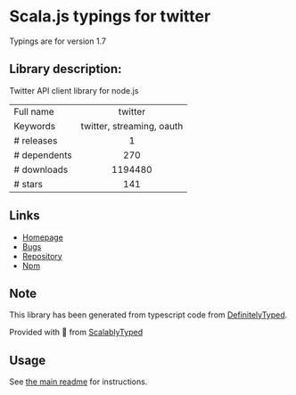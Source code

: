
# Scala.js typings for twitter

Typings are for version 1.7

## Library description:
Twitter API client library for node.js

|                    |                 |
| ------------------ | :-------------: |
| Full name          | twitter |
| Keywords           | twitter, streaming, oauth |
| # releases         | 1 |
| # dependents       | 270 |
| # downloads        | 1194480 |
| # stars            | 141 |

## Links
- [Homepage](https://github.com/desmondmorris/node-twitter)
- [Bugs](https://github.com/desmondmorris/node-twitter/issues)
- [Repository](https://github.com/desmondmorris/node-twitter)
- [Npm](https://www.npmjs.com/package/twitter)
    


## Note
This library has been generated from typescript code from [DefinitelyTyped](https://definitelytyped.org).

Provided with :purple_heart: from [ScalablyTyped](https://github.com/oyvindberg/ScalablyTyped)

## Usage
See [the main readme](../../readme.md) for instructions.


